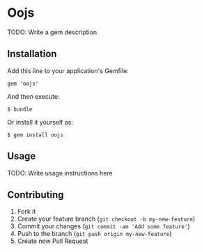# Oojs

TODO: Write a gem description

## Installation

Add this line to your application's Gemfile:

    gem 'oojs'

And then execute:

    $ bundle

Or install it yourself as:

    $ gem install oojs

## Usage

TODO: Write usage instructions here

## Contributing

1. Fork it
2. Create your feature branch (`git checkout -b my-new-feature`)
3. Commit your changes (`git commit -am 'Add some feature'`)
4. Push to the branch (`git push origin my-new-feature`)
5. Create new Pull Request
